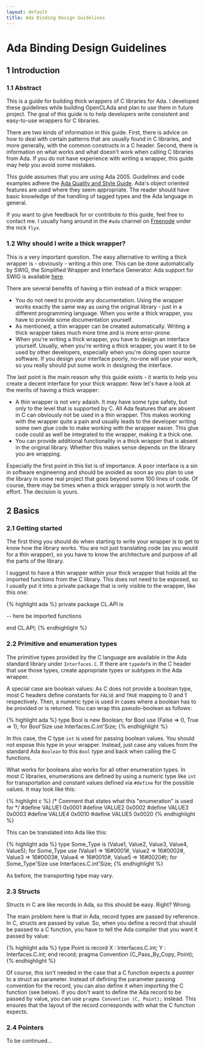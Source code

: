 ```yaml
---
layout: default
title: Ada Binding Design Guidelines
---
```


# Ada Binding Design Guidelines

## 1 Introduction

### 1.1 Abstract

This is a guide for building thick wrappers of C libraries for Ada. I developed these guidelines
while building OpenCLAda and plan to use them in future project. The goal of this guide is to
help developers write consistent and easy-to-use wrappers for C libraries.

There are two kinds of information in this guide. First, there is advice on how to deal with
certain patterns that are usually found in C libraries, and more generally, with the common
constructs in a C header. Second, there is information on what works and what doesn't work when
calling C libraries from Ada. If you do not have experience with writing a wrapper, this guide
may help you avoid some mistakes.

This guide assumes that you are using Ada 2005. Guidelines and code examples adhere the
[Ada Quality and Style Guide](http://en.wikibooks.org/wiki/Ada_Style_Guide). Ada's object
oriented features are used where they seem appropriate. The reader should have basic knowledge
of the handling of tagged types and the Ada language in general.

If you want to give feedback for or contribute to this guide, feel free to contact me. I usually
hang around in the `#ada` channel on [Freenode](http://freenode.net/irc_servers.shtml) under the
nick `flyx`.

### 1.2 Why should I write a thick wrapper?

This is a very important question. The easy alternative to writing a thick wrapper is - obviously -
writing a thin one. This can be done automatically by SWIG, the Simplified Wrapper and Interface
Generator. Ada support for SWIG is available [here](http://www.auroraux.org/index.php/Swig).

There are several benefits of having a thin instead of a thick wrapper:

 * You do not need to provide any documentation. Using the wrapper works exactly the same way as
   using the original library - just in a different programming language. When you write a thick
   wrapper, you have to provide some documentation yourself.
 * As mentioned, a thin wrapper can be created automatically. Writing a thick wrapper takes much
   more time and is more error-prone.
 * When you're writing a thick wrapper, you have to design an interface yourself. Usually, when
   you're writing a thick wrapper, you want it to be used by other developers, especially when
   you're doing open source software. If you design your interface poorly, no-one will use your
   work, so you really should put some work in designing the interface.

The last point is the main reason why this guide exists - it wants to help you create a decent
interface for your thick wrapper. Now let's have a look at the merits of having a thick wrapper:

 * A thin wrapper is not very adaish. It may have some type safety, but only to the level that
   is supported by C. All Ada features that are absent in C can obviously not be used in a
   thin wrapper. This makes working with the wrapper quite a pain and usually leads to the
   developer writing some own glue code to make working with the wrapper easier. This glue code
   could as well be integrated to the wrapper, making it a thick one.
 * You can provide additional functionality in a thick wrapper that is absent in the original
   library. Whether this makes sense depends on the library you are wrapping.

Especially the first point in this list is of importance. A poor interface is a sin in software
engineering and should be avoided as soon as you plan to use the library in some real project
that goes beyond some 100 lines of code. Of course, there may be times when a thick wrapper
simply is not worth the effort. The decision is yours.

## 2 Basics

### 2.1 Getting started

The first thing you should do when starting to write your wrapper is to get to know how the
library works. You are not just translating code (as you would for a thin wrapper), so you
have to know the architecture and purpose of all the parts of the library.

I suggest to have a thin wrapper within your thick wrapper that holds all the imported
functions from the C library. This does not need to be exposed, so I usually put it into
a private package that is only visible to the wrapper, like this one:

{% highlight ada %}
private package CL.API is
   
   -- here be imported functions
   
end CL.API;
{% endhighlight %}

### 2.2 Primitive and enumeration types

The primitive types provided by the C language are available in the Ada standard library under
`Interfaces.C`. If there are `typedef`s in the C header that use those types, create appropriate
types or subtypes in the Ada wrapper.

A special case are boolean values: As C does not provide a boolean type, most C headers define
constants for `FALSE` and `TRUE` mapping to 0 and 1 respectively. Then, a numeric type is used
in cases where a boolean has to be provided or is returned. You can wrap this pseudo-boolean as
follows:

{% highlight ada %}
type Bool is new Boolean;
for Bool use (False => 0, True => 1);
for Bool'Size use Interfaces.C.int'Size;
{% endhighlight %}

In this case, the C type `int` is used for passing boolean values. You should not expose this
type in your wrapper. Instead, just case any values from the standard Ada `Boolean` to this
`Bool` type and back when calling the C functions.

What works for booleans also works for all other enumeration types. In most C libraries,
enumerations are defined by using a numeric type like `int` for transportation and constant
values defined via `#define` for the possible values. It may look like this:

{% highlight c %}
/* Comment that states what this "enumeration" is used for */
#define VALUE1   0x0001
#define VALUE2   0x0002
#define VALUE3   0x0003
#define VALUE4   0x0010
#define VALUE5   0x0020
{% endhighlight %}

This can be translated into Ada like this:

{% highlight ada %}
type Some_Type is (Value1, Value2, Value3, Value4, Value5);
for Some_Type use (Value1 => 16#0001#,
                   Value2 => 16#0002#,
                   Value3 => 16#0003#,
                   Value4 => 16#0010#,
                   Value5 => 16#0020#);
for Some_Type'Size use Interfaces.C.int'Size;
{% endhighlight %}

As before, the transporting type may vary.

### 2.3 Structs

Structs in C are like records in Ada, so this should be easy. Right? Wrong.

The main problem here is that in Ada, record types are passed by reference. In C, structs are passed
by value. So, when you define a record that should be passed to a C function, you have to tell the
Ada compiler that you want it passed by value:

{% highlight ada %}
type Point is record
   X : Interfaces.C.int;
   Y : Interfaces.C.int;
end record;
pragma Convention (C_Pass_By_Copy, Point);
{% endhighlight %}

Of course, this isn't needed in the case that a C function expects a *pointer* to a struct as
parameter. Instead of defining the parameter passing convention for the record, you can also
define it when importing the C function (see below). If you don't want to define the Ada record
to be passed by value, you can use `pragma Convention (C, Point);` instead. This ensures that
the layout of the record corresponds with what the C function expects.

### 2.4 Pointers

To be continued...